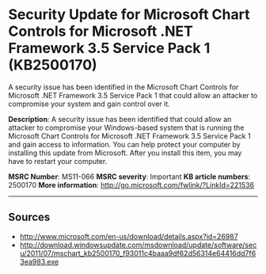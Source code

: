 # Security Update for Microsoft Chart Controls for Microsoft .NET Framework 3.5 Service Pack 1 (KB2500170)

A security issue has been identified in the Microsoft Chart Controls for Microsoft .NET Framework 3.5 Service Pack 1 that could allow an attacker to compromise your system and gain control over it.

**Description**: A security issue has been identified that could allow an attacker to compromise your Windows-based system that is running the Microsoft Chart Controls for Microsoft .NET Framework 3.5 Service Pack 1 and gain access to information. You can help protect your computer by installing this update from Microsoft. After you install this item, you may have to restart your computer.

**MSRC Number**: MS11-066
**MSRC severity**: Important
**KB article numbers**: 2500170
**More information**:
http://go.microsoft.com/fwlink/?LinkId=221536

---

## Sources

- http://www.microsoft.com/en-us/download/details.aspx?id=26987
- http://download.windowsupdate.com/msdownload/update/software/secu/2011/07/mschart_kb2500170_f93011c4baaa9df62d56314e64416dd7f63ea983.exe